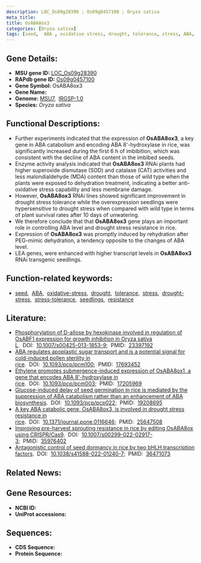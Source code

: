 ```yaml
---
description: LOC_Os09g28390 ; Os09g0457100 ; Oryza sativa
meta_title:
title: OsABA8ox3
categories: [Oryza sativa]
tags: [seed,  ABA , oxidative stress, drought, tolerance, stress, ABA, drought stress, drought stress , stress tolerance, seedlings, resistance]
---
```


## Gene Details:
- **MSU gene ID:** [LOC_Os09g28390](http://rice.uga.edu/cgi-bin/ORF_infopage.cgi?orf=LOC_Os09g28390)  
- **RAPdb gene ID:** [Os09g0457100](https://rapdb.dna.affrc.go.jp/locus/?name=Os09g0457100)  
- **Gene Symbol:** OsABA8ox3
- **Gene Name:**
- **Genome:**  [MSU7](http://rice.uga.edu/),&nbsp;&nbsp;[IRGSP-1.0](https://rapdb.dna.affrc.go.jp/download/irgsp1.html)
- **Species:** *Oryza sativa*

## Functional Descriptions:
   - Further experiments indicated that the expression of **OsABA8ox3**, a key gene in ABA catabolism and encoding ABA 8'-hydroxylase in rice, was significantly increased during the first 6 h of imbibition, which was consistent with the decline of ABA content in the imbibed seeds.
   - Enzyme activity analysis indicated that **OsABA8ox3** RNAi plants had higher superoxide dismutase (SOD) and catalase (CAT) activities and less malondialdehyde (MDA) content than those of wild type when the plants were exposed to dehydration treatment, indicating a better anti-oxidative stress capability and less membrane damage.
   - However, **OsABA8ox3** RNAi lines showed significant improvement in drought stress tolerance while the overexpression seedlings were hypersensitive to drought stress when compared with wild type in terms of plant survival rates after 10 days of unwatering.
   - We therefore conclude that that **OsABA8ox3** gene plays an important role in controlling ABA level and drought stress resistance in rice.
   - Expression of **OsABA8ox3** was promptly induced by rehydration after PEG-mimic dehydration, a tendency opposite to the changes of ABA level.
   - LEA genes, were enhanced with higher transcript levels in **OsABA8ox3** RNAi transgenic seedlings.

## Function-related keywords:
   - [seed](/tags/seed/),&nbsp;&nbsp;[ABA](/tags/ABA/),&nbsp;&nbsp;[oxidative-stress](/tags/oxidative-stress/),&nbsp;&nbsp;[drought](/tags/drought/),&nbsp;&nbsp;[tolerance](/tags/tolerance/),&nbsp;&nbsp;[stress](/tags/stress/),&nbsp;&nbsp;[drought-stress](/tags/drought-stress/),&nbsp;&nbsp;[stress-tolerance](/tags/stress-tolerance/),&nbsp;&nbsp;[seedlings](/tags/seedlings/),&nbsp;&nbsp;[resistance](/tags/resistance/)

## Literature:
   - [Phosphorylation of D-allose by hexokinase involved in regulation of OsABF1 expression for growth inhibition in Oryza sativa L](https://www.doi.org/10.1007/s00425-013-1853-9).&nbsp;&nbsp;DOI:&nbsp;&nbsp;[10.1007/s00425-013-1853-9](https://www.doi.org/10.1007/s00425-013-1853-9);&nbsp;&nbsp;PMID:&nbsp;&nbsp;[23397192](https://pubmed.ncbi.nlm.nih.gov/23397192/)
   - [ABA regulates apoplastic sugar transport and is a potential signal for cold-induced pollen sterility in rice](https://www.doi.org/10.1093/pcp/pcm100).&nbsp;&nbsp;DOI:&nbsp;&nbsp;[10.1093/pcp/pcm100](https://www.doi.org/10.1093/pcp/pcm100);&nbsp;&nbsp;PMID:&nbsp;&nbsp;[17693452](https://pubmed.ncbi.nlm.nih.gov/17693452/)
   - [Ethylene promotes submergence-induced expression of OsABA8ox1, a gene that encodes ABA 8'-hydroxylase in rice](https://www.doi.org/10.1093/pcp/pcm003).&nbsp;&nbsp;DOI:&nbsp;&nbsp;[10.1093/pcp/pcm003](https://www.doi.org/10.1093/pcp/pcm003);&nbsp;&nbsp;PMID:&nbsp;&nbsp;[17205969](https://pubmed.ncbi.nlm.nih.gov/17205969/)
   - [Glucose-induced delay of seed germination in rice is mediated by the suppression of ABA catabolism rather than an enhancement of ABA biosynthesis](https://www.doi.org/10.1093/pcp/pcp022).&nbsp;&nbsp;DOI:&nbsp;&nbsp;[10.1093/pcp/pcp022](https://www.doi.org/10.1093/pcp/pcp022);&nbsp;&nbsp;PMID:&nbsp;&nbsp;[19208695](https://pubmed.ncbi.nlm.nih.gov/19208695/)
   - [A key ABA catabolic gene, OsABA8ox3, is involved in drought stress resistance in rice](https://www.doi.org/10.1371/journal.pone.0116646).&nbsp;&nbsp;DOI:&nbsp;&nbsp;[10.1371/journal.pone.0116646](https://www.doi.org/10.1371/journal.pone.0116646);&nbsp;&nbsp;PMID:&nbsp;&nbsp;[25647508](https://pubmed.ncbi.nlm.nih.gov/25647508/)
   - [Improving pre-harvest sprouting resistance in rice by editing OsABA8ox using CRISPR/Cas9](https://www.doi.org/10.1007/s00299-022-02917-3).&nbsp;&nbsp;DOI:&nbsp;&nbsp;[10.1007/s00299-022-02917-3](https://www.doi.org/10.1007/s00299-022-02917-3);&nbsp;&nbsp;PMID:&nbsp;&nbsp;[35976402](https://pubmed.ncbi.nlm.nih.gov/35976402/)
   - [Antagonistic control of seed dormancy in rice by two bHLH transcription factors](https://www.doi.org/10.1038/s41588-022-01240-7).&nbsp;&nbsp;DOI:&nbsp;&nbsp;[10.1038/s41588-022-01240-7](https://www.doi.org/10.1038/s41588-022-01240-7);&nbsp;&nbsp;PMID:&nbsp;&nbsp;[36471073](https://pubmed.ncbi.nlm.nih.gov/36471073/)

## Related News:

## Gene Resources:
- **NCBI ID:**  []()
- **UniProt accessions:** [](https://www.uniprot.org/uniprotkb//entry)

## Sequences:
- **CDS Sequence:**
- **Protein Sequence:**
